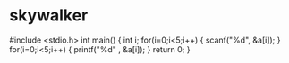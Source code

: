 # skywalker
#include <stdio.h>
int main()
{
    int i;
    for(i=0;i<5;i++)
    {
        scanf("%d", &a[i]);
    }
    for(i=0;i<5;i++)
    {
        printf("%d" , &a[i]);
    }
return 0;
}
